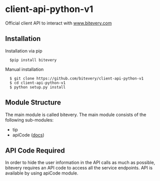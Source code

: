 # client-api-python-v1
Official client API to interact with www.bitevery.com

## Installation
Installation via pip
```
  $pip install bitevery
```
Manual installation
```
  $ git clone https://github.com/bitevery/client-api-python-v1
  $ cd client-api-python-v1
  $ python setup.py install
```
## Module Structure
The main module is called bitevery. The main module consists of the following sub-modules:
* tip
* apiCode ([docs](Documentation/apiCode.md))

## API Code Required
In order to hide the user information in the API calls as much as possible, bitevery requires an API code to access all the service endpoints. API is available by using apiCode module.
